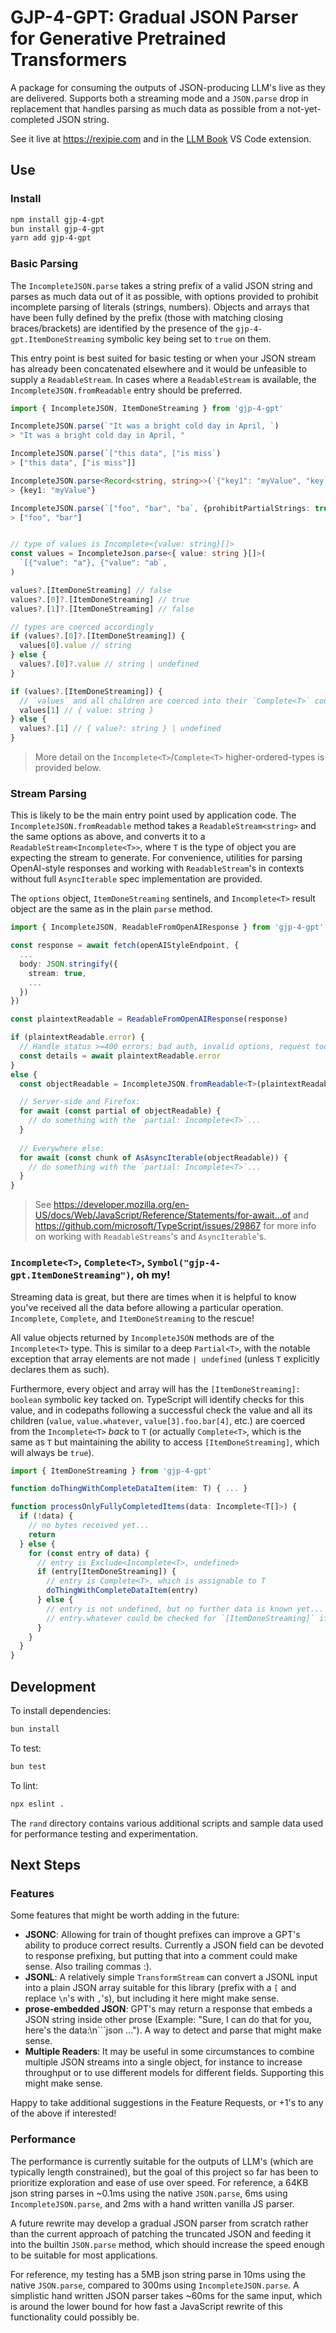 # GJP-4-GPT: Gradual JSON Parser for Generative Pretrained Transformers

A package for consuming the outputs of JSON-producing LLM's live as they are delivered. Supports both a streaming mode and a `JSON.parse` drop in replacement that handles parsing as much data as possible from a not-yet-completed JSON string.

See it live at https://rexipie.com and in the [LLM Book](https://marketplace.visualstudio.com/items?itemName=jaaxxx.llm-book) VS Code extension.

## Use

### Install

```bash
npm install gjp-4-gpt
bun install gjp-4-gpt
yarn add gjp-4-gpt
```

### Basic Parsing

The `IncompleteJSON.parse` takes a string prefix of a valid JSON string and parses as much data out of it as possible, with options provided to prohibit incomplete parsing of literals (strings, numbers). Objects and arrays that have been fully defined by the prefix (those with matching closing braces/brackets) are identified by the presence of the `gjp-4-gpt.ItemDoneStreaming` symbolic key being set to `true` on them.

This entry point is best suited for basic testing or when your JSON stream has already been concatenated elsewhere and it would be unfeasible to supply a `ReadableStream`. In cases where a `ReadableStream` is available, the `IncompleteJSON.fromReadable` entry should be preferred.

```ts
import { IncompleteJSON, ItemDoneStreaming } from 'gjp-4-gpt'

IncompleteJSON.parse(`"It was a bright cold day in April, `)
> "It was a bright cold day in April, "

IncompleteJSON.parse(`["this data", ["is miss`)
> ["this data", ["is miss"]]

IncompleteJSON.parse<Record<string, string>>(`{"key1": "myValue", "key`)
> {key1: "myValue"}

IncompleteJSON.parse(`["foo", "bar", "ba`, {prohibitPartialStrings: true})
> ["foo", "bar"]


// type of values is Incomplete<{value: string}[]>
const values = IncompleteJson.parse<{ value: string }[]>(
  `[{"value": "a"}, {"value": "ab`,
)

values?.[ItemDoneStreaming] // false
values?.[0]?.[ItemDoneStreaming] // true
values?.[1]?.[ItemDoneStreaming] // false

// types are coerced accordingly
if (values?.[0]?.[ItemDoneStreaming]) {
  values[0].value // string
} else {
  values?.[0]?.value // string | undefined
}

if (values?.[ItemDoneStreaming]) {
  // `values` and all children are coerced into their `Complete<T>` counterparts
  values[1] // { value: string }
} else {
  values?.[1] // { value?: string } | undefined
}
```

> More detail on the `Incomplete<T>`/`Complete<T>` higher-ordered-types is provided below.

### Stream Parsing

This is likely to be the main entry point used by application code. 
The `IncompleteJSON.fromReadable` method takes a `ReadableStream<string>` and the same options as above,
and converts it to a `ReadableStream<Incomplete<T>>`, where `T` is the type of object you are expecting the stream to generate. For convenience, utilities for parsing OpenAI-style responses and working with `ReadableStream`'s in contexts without full `AsyncIterable` spec implementation are provided.

The `options` object, `ItemDoneStreaming` sentinels, and `Incomplete<T>` result object are the same as in the plain `parse` method.

```ts
import { IncompleteJSON, ReadableFromOpenAIResponse } from 'gjp-4-gpt'

const response = await fetch(openAIStyleEndpoint, {
  ...
  body: JSON.stringify({
    stream: true,
    ...
  })
})

const plaintextReadable = ReadableFromOpenAIResponse(response)

if (plaintextReadable.error) {
  // Handle status >=400 errors: bad auth, invalid options, request too long, etc.
  const details = await plaintextReadable.error
}
else {
  const objectReadable = IncompleteJSON.fromReadable<T>(plaintextReadable, options)

  // Server-side and Firefox:
  for await (const partial of objectReadable) {
    // do something with the `partial: Incomplete<T>`...
  }
  
  // Everywhere else:
  for await (const chunk of AsAsyncIterable(objectReadable)) {
    // do something with the `partial: Incomplete<T>`...
  }
}
```

> See https://developer.mozilla.org/en-US/docs/Web/JavaScript/Reference/Statements/for-await...of and https://github.com/microsoft/TypeScript/issues/29867 for more info on working with `ReadableStreams`'s and `AsyncIterable`'s.

### `Incomplete<T>`, `Complete<T>`, `Symbol("gjp-4-gpt.ItemDoneStreaming")`, oh my!

Streaming data is great, but there are times when it is helpful to know you've received all the data before allowing a particular operation. `Incomplete`, `Complete`, and `ItemDoneStreaming` to the rescue!

All value objects returned by `IncompleteJSON` methods are of the `Incomplete<T>` type. 
This is similar to a deep `Partial<T>`, with the notable exception that array elements
are not made `| undefined` (unless `T` explicitly declares them as such).

Furthermore,
every object and array will has the `[ItemDoneStreaming]: boolean` symbolic key tacked on.
TypeScript will identify checks for this value, and in codepaths following a successful check 
the value and all its children (`value`, `value.whatever`, `value[3].foo.bar[4]`, etc.) are
coerced from the `Incomplete<T>` *back* to `T` (or actually `Complete<T>`, which is 
the same as `T` but maintaining the ability to access `[ItemDoneStreaming]`, which will always be `true`).

```ts
import { ItemDoneStreaming } from 'gjp-4-gpt'

function doThingWithCompleteDataItem(item: T) { ... }

function processOnlyFullyCompletedItems(data: Incomplete<T[]>) {
  if (!data) {
    // no bytes received yet...
    return
  } else {
    for (const entry of data) {
      // entry is Exclude<Incomplete<T>, undefined>
      if (entry[ItemDoneStreaming]) {
        // entry is Complete<T>, which is assignable to T
        doThingWithCompleteDataItem(entry)
      } else {
        // entry is not undefined, but no further data is known yet...
        // entry.whatever could be checked for `[ItemDoneStreaming]` if needed
      }
    }
  }
}
```



## Development

To install dependencies:

```bash
bun install
```

To test:

```bash
bun test
```

To lint:
```bash
npx eslint .
```

The `rand` directory contains various additional scripts and sample data used for
performance testing and experimentation.

## Next Steps

### Features

Some features that might be worth adding in the future:

- **JSONC**: Allowing for train of thought prefixes can improve a GPT's ability to produce correct results. Currently a JSON field can be devoted to response prefixing, but putting that into a comment could make sense. Also trailing commas :).
- **JSONL**: A relatively simple `TransformStream` can convert a JSONL input into a plain JSON array suitable for this library (prefix with a `[` and replace `\n`'s with `,`'s), but including it here might make sense.
- **prose-embedded JSON**: GPT's may return a response that embeds a JSON string inside other prose (Example: "Sure, I can do that for you, here's the data:\n```json ..."). A way to detect and parse that might make sense.
- **Multiple Readers**: It may be useful in some circumstances to combine multiple JSON streams into a single object, for instance to increase throughput or to use different models for different fields. Supporting this might make sense.

Happy to take additional suggestions in the Feature Requests, or +1's to any of the above if interested!

### Performance

The performance is currently suitable for the outputs of LLM's (which are typically length constrained), 
but the goal of this project so far has been to prioritize exploration and ease of use over speed. For reference, a 64KB json string parses in ~0.1ms using the native `JSON.parse`, 6ms using `IncompleteJSON.parse`, and 2ms with a hand written vanilla JS parser.

A future rewrite may develop a gradual JSON parser from scratch rather than the current approach of patching the truncated JSON
and feeding it into the builtin `JSON.parse` method, which should increase the speed enough to be suitable for most applications.

For reference, my testing has a 5MB json string parse in 10ms using the native `JSON.parse`, compared to 300ms using `IncompleteJSON.parse`. A simplistic hand written JSON parser takes ~60ms for the same input, which is around the lower bound for how fast a JavaScript rewrite of this functionality could possibly be.
